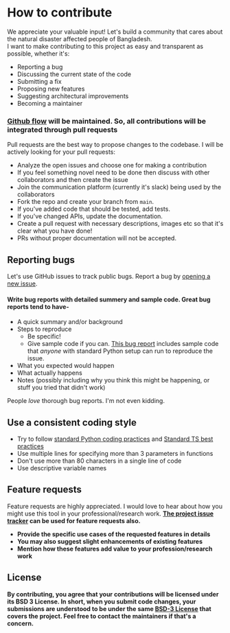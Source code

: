 # How to contribute
We appreciate your valuable input! Let's build a community that cares about 
the natural disaster affected people of Bangladesh.
<br>I want to make contributing to this project as easy and transparent 
as possible, whether it's:

- Reporting a bug
- Discussing the current state of the code
- Submitting a fix
- Proposing new features
- Suggesting architectural improvements
- Becoming a maintainer

### [Github flow](https://guides.github.com/introduction/flow/index.html) will be maintained. So, all contributions will be integrated through pull requests
Pull requests are the best way to propose changes to the codebase. I will be actively looking for your pull requests:

- Analyze the open issues and choose one for making a contribution
- If you feel something novel need to be done then discuss with other collaborators
and then create the issue
- Join the communication platform (currently it's slack) being used 
by the collaborators
- Fork the repo and create your branch from `main`.
- If you've added code that should be tested, add tests.
- If you've changed APIs, update the documentation.
- Create a pull request with necessary descriptions, images etc so that it's clear
what you have done!
- PRs without proper documentation will not be accepted.


## Reporting bugs
Let's use GitHub issues to track public bugs. Report a bug by [opening a new issue](https://github.com/skfarhad/hazard_reporting_system/issues).

#### Write bug reports with detailed summery and sample code. Great bug reports tend to have-

- A quick summary and/or background
- Steps to reproduce
  - Be specific!
  - Give sample code if you can. [This bug report](https://github.com/matplotlib/mplfinance/issues/394) 
includes sample code that *anyone* with standard Python setup can run to reproduce the issue.
- What you expected would happen
- What actually happens
- Notes (possibly including why you think this might be happening, or stuff you tried that didn't work)

People *love* thorough bug reports. I'm not even kidding.

## Use a consistent coding style

* Try to follow [standard Python coding practices](https://www.python.org/dev/peps/pep-0008/) and
[Standard TS best practices](https://docs.aws.amazon.com/prescriptive-guidance/latest/best-practices-cdk-typescript-iac/typescript-best-practices.html)
* Use multiple lines for specifying more than 3 parameters in functions
* Don't use more than 80 characters in a single line of code
* Use descriptive variable names


## Feature requests
Feature requests are highly appreciated. I would love to hear about how you might use this tool in your professional/research work.
<b>  [The project issue tracker](https://github.com/skfarhad/hazard_reporting_system/issues) can be used for feature requests also.

- Provide the specific use cases of the requested features in details
- You may also suggest slight enhancements of existing features
- Mention how these features add value to your profession/research work

## License
By contributing, you agree that your contributions will be licensed under its BSD 3 License. 
In short, when you submit code changes, your submissions are understood to be under the same [BSD-3 License](https://opensource.org/license/bsd-3-clause) 
that covers the project. Feel free to contact the maintainers if that's a concern.